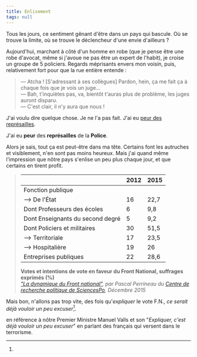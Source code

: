 ```yaml
---
title: Enlisement
tags: null
---
```


Tous les jours, ce sentiment gênant d'être dans un pays qui bascule. Où se
trouve la limite, où se trouve le déclencheur d'une envie d'ailleurs ?

Aujourd'hui, marchant à côté d'un homme en robe (que je pense être une robe
d'avocat, même si j'avoue ne pas être un expert de l'habit), je croise un groupe
de 5 policiers. Regards méprisants envers mon voisin, puis, relativement fort
pour que la rue entière entende :

> — Atcha ! [S'adressant à ses collègues] Pardon, hein, ça me fait ça à chaque
> fois que je vois un juge…  
> — Bah, t'inquiètes pas, va, bientôt t'auras plus de problème, les juges auront
> disparu.  
> — C'est clair, il n'y aura que nous !

J'ai voulu dire quelque chose. Je ne l'a pas fait. J'ai eu
[peur des représailles](http://leplus.nouvelobs.com/contribution/1468581-des-policiers-des-juges-et-des-lois-pour-nous-faire-taire-je-vous-presente-alfred.html).

J'ai eu **peur** des **représailles** de la **Police**.

Alors je sais, tout ça est peut-être dans ma tête. Certains font les autruches
et visiblement, n'en sont pas moins heureux. Mais j'ai quand même l'impression
que nôtre pays s'enlise un peu plus chaque jour, et que certains en tirent
profit.

> |                                  | 2012 | 2015 |
> | -------------------------------- | ---- | ---- |
> | Fonction publique                |      |      |
> | --> De l'État                    | 16   | 22,7 |
> | Dont Professeurs des écoles      | 6    | 9,8  |
> | Dont Enseignants du second degré | 5    | 9,2  |
> | Dont Policiers et militaires     | 30   | 51,5 |
> | --> Territoriale                 | 17   | 23,5 |
> | --> Hospitalière                 | 19   | 26   |
> | Entreprises publiques            | 22   | 28,6 |
>
> **Votes et intentions de vote en faveur du Front National, suffrages exprimés
> (%)**  
> <cite><a href="http://ses.ens-lyon.fr/la-dynamique-du-front-national-cevipof-decembre-2015--289724.kjsp?RH=40">"La
> dynamique du Front national"</a>, par Pascal Perrineau du
> <a href="http://www.cevipof.com/">Centre de recherche politique de
> SciencesPo</a>, Décembre 2015</cite>

Mais bon, n'allons pas trop vite, des fois qu'_expliquer_ le vote F.N., _ce
serait déjà vouloir un peu excuser_[^1].

[^1]:

  en référence à nôtre Premier Ministre Manuel Valls et son "_Expliquer, c'est
  déjà vouloir un peu excuser_" en parlant des français qui versent dans le
  terrorisme.
